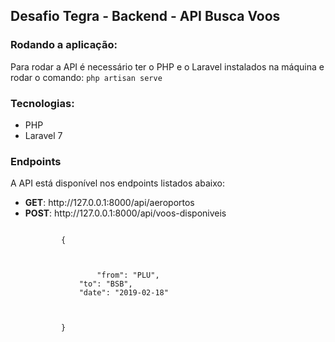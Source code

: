 <h2>Desafio Tegra - Backend - API Busca Voos</h2>

<h3>Rodando a aplicação:</h3>
<p> Para rodar a API é necessário ter o PHP e o Laravel instalados na máquina e rodar o comando: <code>php artisan serve</code></p>

<h3>Tecnologias:</h3>
<ul>
    <li>PHP</li>
    <li>Laravel 7</li>
</ul>

<h3>Endpoints</h3>

<p>A API está disponível nos endpoints listados abaixo:</p>

<ul>
    <li><strong>GET</strong>: http://127.0.0.1:8000/api/aeroportos </li>
    <li><strong>POST</strong>: http://127.0.0.1:8000/api/voos-disponiveis
        <p>
        <code>
        {
            <p>
            &nbsp;&nbsp;&nbsp;&nbsp;"from": "PLU", 
            "to": "BSB", 
            "date": "2019-02-18"
            </p>    
        }
        </code>
        </p>    
    </li>    
</ul>







